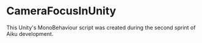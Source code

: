 # CameraFocusInUnity
This Unity's MonoBehaviour script was created during the second sprint of Aiku development.
